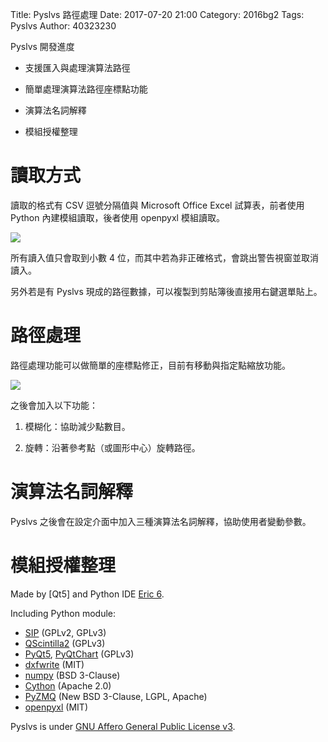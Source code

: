 Title: Pyslvs 路徑處理
Date: 2017-07-20 21:00
Category: 2016bg2
Tags: Pyslvs
Author: 40323230

Pyslvs 開發進度

+ 支援匯入與處理演算法路徑

+ 簡單處理演算法路徑座標點功能

+ 演算法名詞解釋

+ 模組授權整理

<!-- PELICAN_END_SUMMARY -->

讀取方式
===

讀取的格式有 CSV 逗號分隔值與 Microsoft Office Excel 試算表，前者使用 Python 內建模組讀取，後者使用 openpyxl 模組讀取。

![](https://raw.githubusercontent.com/coursemdetw/project_site_files/gh-pages/files/pyslvs/17_07_20_01.png)

所有讀入值只會取到小數 4 位，而其中若為非正確格式，會跳出警告視窗並取消讀入。

另外若是有 Pyslvs 現成的路徑數據，可以複製到剪貼簿後直接用右鍵選單貼上。

路徑處理
===

路徑處理功能可以做簡單的座標點修正，目前有移動與指定點縮放功能。

![](https://raw.githubusercontent.com/coursemdetw/project_site_files/gh-pages/files/pyslvs/17_07_20_02.png)

之後會加入以下功能：

1. 模糊化：協助減少點數目。

1. 旋轉：沿著參考點（或圖形中心）旋轉路徑。

演算法名詞解釋
===

Pyslvs 之後會在設定介面中加入三種演算法名詞解釋，協助使用者變動參數。

模組授權整理
===

Made by [Qt5] and Python IDE [Eric 6].

Including Python module:

* [SIP] (GPLv2, GPLv3)
* [QScintilla2] (GPLv3)
* [PyQt5], [PyQtChart] (GPLv3)
* [dxfwrite] (MIT)
* [numpy] (BSD 3-Clause)
* [Cython] (Apache 2.0)
* [PyZMQ] (New BSD 3-Clause, LGPL, Apache)
* [openpyxl] (MIT)

Pyslvs is under [GNU Affero General Public License v3](https://github.com/KmolYuan/Pyslvs-PyQt5/blob/master/LICENSE).

[PyQt5]: https://www.riverbankcomputing.com/software/pyqt/download5
[PyQtChart]: https://www.riverbankcomputing.com/software/pyqtchart/download
[SIP]: https://riverbankcomputing.com/software/sip/download
[QScintilla2]: https://riverbankcomputing.com/software/qscintilla/download
[Eric 6]: http://eric-ide.python-projects.org/
[numpy]: http://www.numpy.org/
[dxfwrite]: https://pypi.python.org/pypi/dxfwrite/
[Cython]: http://cython.org/
[PyZMQ]: http://zeromq.org/bindings:python
[openpyxl]: http://openpyxl.readthedocs.io/
